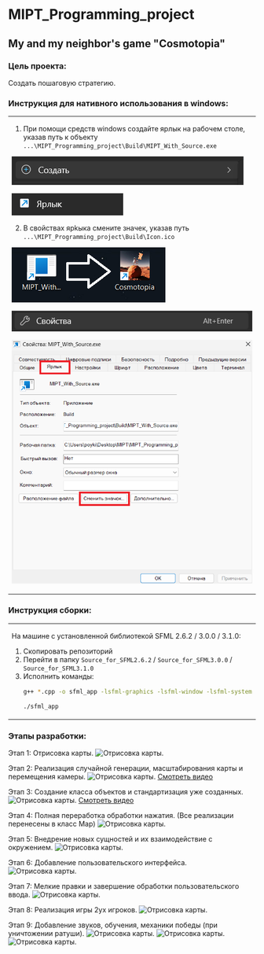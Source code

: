 # MIPT_Programming_project
## My and my neighbor's game "Cosmotopia"

### Цель проекта:
Создать пошаговую стратегию.

### Инструкция для нативного использования в windows:
<table>
<tr>
<td style="border: none;">

1) При помощи средств windows создайте ярлык на рабочем столе, указав путь к объекту `...\MIPT_Programming_project\Build\MIPT_With_Source.exe`

![Отрисовка карты.](/Images/1.png)

![Отрисовка карты.](/Images/2.png)

2) В свойствах ярkыка смените значек, указав путь `...\MIPT_Programming_project\Build\Icon.ico`

![Отрисовка карты.](/Images/3.png)

![Отрисовка карты.](/Images/4.png)

![Отрисовка карты.](/Images/5.png)

</td> </tr> </table>

### Инструкция сборки:

<table>
<tr>
<td style="border: none;">

На машине с установленной библиотекой SFML 2.6.2 / 3.0.0 / 3.1.0:

1. Скопировать репозиторий
2. Перейти в папку `Source_for_SFML2.6.2` / `Source_for_SFML3.0.0` / `Source_for_SFML3.1.0`
3. Исполнить команды:
   ```bash
   g++ *.cpp -o sfml_app -lsfml-graphics -lsfml-window -lsfml-system -lsfml-audio
   ```
   ```bash
   ./sfml_app
</td> </tr> </table>

### Этапы разработки:
Этап 1: Отрисовка карты.
![Отрисовка карты.](/Images/EmptyMap.png)

Этап 2: Реализация случайной генерации, масштабирования карты и перемещения камеры.
![Отрисовка карты.](/Images/ScaleMap.png)
[Смотреть видео](/Images/ScaleMap.mp4) 

Этап 3: Создание класса объектов и стандартизация уже созданных.
![Отрисовка карты.](/Images/Buildings.png)
[Смотреть видео](/Images/Buildings.mp4) 

Этап 4: Полная переработка обработки нажатия. (Все реализации перенесены в класс Map)
![Отрисовка карты.](/Images/Barracks.png)

Этап 5: Внедрение новых сущностей и их взаимодействие с окружением.
![Отрисовка карты.](/Images/Units.png)

Этап 6: Добавление пользовательского интерфейса.
![Отрисовка карты.](/Images/UI.png)

Этап 7: Мелкие правки и завершение обработки пользовательского ввода.
![Отрисовка карты.](/Images/USER.png)

Этап 8: Реализация игры 2ух игроков.
![Отрисовка карты.](/Images/2ndUser.png)

Этап 9: Добавление звуков, обучения, механики победы (при уничтожении ратуши).
![Отрисовка карты.](/Images/Final.png)
![Отрисовка карты.](/Images/Tutorial.png)
![Отрисовка карты.](/Images/Winner.png)